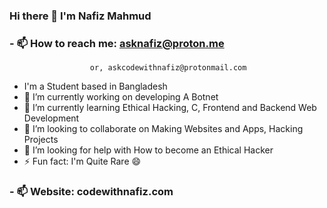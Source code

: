 ### Hi there 👋 I'm Nafiz Mahmud
### - 📫 How to reach me: asknafiz@proton.me
                      or, askcodewithnafiz@protonmail.com

- I'm a Student based in Bangladesh
- 🔭 I’m currently working on developing A Botnet
- 🌱 I’m currently learning Ethical Hacking, C, Frontend and Backend Web Development 
- 👯 I’m looking to collaborate on Making Websites and Apps, Hacking Projects 
- 🤔 I’m looking for help with How to become an Ethical Hacker 
- ⚡ Fun fact: I'm Quite Rare 😄
### - 📫 Website: codewithnafiz.com


